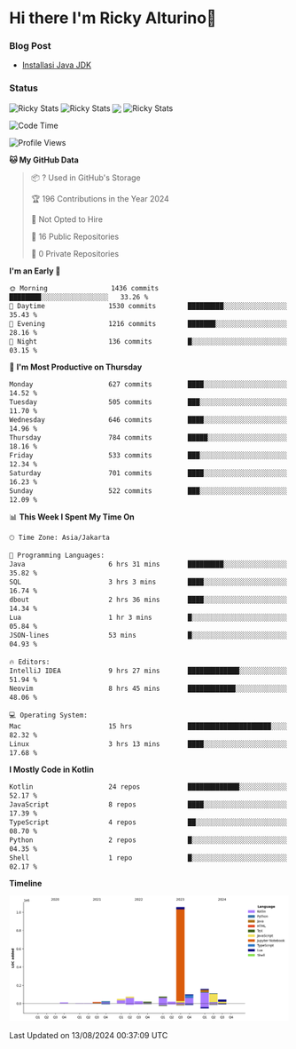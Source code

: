 # Hi there I'm Ricky Alturino👋

### Blog Post

<!-- BLOG-POST-LIST:START -->

- [Installasi Java JDK](https://onirutla.medium.com/installasi-java-jdk-ec701beeb5cb?source=rss-d9d81c918cc9------2)
<!-- BLOG-POST-LIST:END -->

### Status

<img align="center" alt="Ricky Stats" src="https://github-readme-stats.vercel.app/api?username=Alturino&theme=dark&show_icons=true&hide_border=false" />
<img align="center" alt="Ricky Stats" src="https://github-readme-stats.vercel.app/api/top-langs/?username=Alturino&theme=dark&show_icons=true&layout=compact"/>
<img align="center" width="640px" src="https://github-readme-stats.vercel.app/api/wakatime?username=Alturino&layout=compact&hide_border=true&theme=dark">
<img align="center" alt="Ricky Stats" src="https://leetcard.jacoblin.cool/onirutla?border=0&radius=20&ext=activity"/>

<!--START_SECTION:waka-->
![Code Time](http://img.shields.io/badge/Code%20Time-472%20hrs%2035%20mins-blue)

![Profile Views](http://img.shields.io/badge/Profile%20Views-0-blue)

**🐱 My GitHub Data** 

> 📦 ? Used in GitHub's Storage 
 > 
> 🏆 196 Contributions in the Year 2024
 > 
> 🚫 Not Opted to Hire
 > 
> 📜 16 Public Repositories 
 > 
> 🔑 0 Private Repositories 
 > 
**I'm an Early 🐤** 

```text
🌞 Morning                1436 commits        ████████░░░░░░░░░░░░░░░░░   33.26 % 
🌆 Daytime                1530 commits        █████████░░░░░░░░░░░░░░░░   35.43 % 
🌃 Evening                1216 commits        ███████░░░░░░░░░░░░░░░░░░   28.16 % 
🌙 Night                  136 commits         █░░░░░░░░░░░░░░░░░░░░░░░░   03.15 % 
```
📅 **I'm Most Productive on Thursday** 

```text
Monday                   627 commits         ████░░░░░░░░░░░░░░░░░░░░░   14.52 % 
Tuesday                  505 commits         ███░░░░░░░░░░░░░░░░░░░░░░   11.70 % 
Wednesday                646 commits         ████░░░░░░░░░░░░░░░░░░░░░   14.96 % 
Thursday                 784 commits         █████░░░░░░░░░░░░░░░░░░░░   18.16 % 
Friday                   533 commits         ███░░░░░░░░░░░░░░░░░░░░░░   12.34 % 
Saturday                 701 commits         ████░░░░░░░░░░░░░░░░░░░░░   16.23 % 
Sunday                   522 commits         ███░░░░░░░░░░░░░░░░░░░░░░   12.09 % 
```


📊 **This Week I Spent My Time On** 

```text
🕑︎ Time Zone: Asia/Jakarta

💬 Programming Languages: 
Java                     6 hrs 31 mins       █████████░░░░░░░░░░░░░░░░   35.82 % 
SQL                      3 hrs 3 mins        ████░░░░░░░░░░░░░░░░░░░░░   16.74 % 
dbout                    2 hrs 36 mins       ████░░░░░░░░░░░░░░░░░░░░░   14.34 % 
Lua                      1 hr 3 mins         █░░░░░░░░░░░░░░░░░░░░░░░░   05.84 % 
JSON-lines               53 mins             █░░░░░░░░░░░░░░░░░░░░░░░░   04.93 % 

🔥 Editors: 
IntelliJ IDEA            9 hrs 27 mins       █████████████░░░░░░░░░░░░   51.94 % 
Neovim                   8 hrs 45 mins       ████████████░░░░░░░░░░░░░   48.06 % 

💻 Operating System: 
Mac                      15 hrs              █████████████████████░░░░   82.32 % 
Linux                    3 hrs 13 mins       ████░░░░░░░░░░░░░░░░░░░░░   17.68 % 
```

**I Mostly Code in Kotlin** 

```text
Kotlin                   24 repos            █████████████░░░░░░░░░░░░   52.17 % 
JavaScript               8 repos             ████░░░░░░░░░░░░░░░░░░░░░   17.39 % 
TypeScript               4 repos             ██░░░░░░░░░░░░░░░░░░░░░░░   08.70 % 
Python                   2 repos             █░░░░░░░░░░░░░░░░░░░░░░░░   04.35 % 
Shell                    1 repo              █░░░░░░░░░░░░░░░░░░░░░░░░   02.17 % 
```



**Timeline**

![Lines of Code chart](https://raw.githubusercontent.com/Alturino/Alturino/main/assets/bar_graph.png)


 Last Updated on 13/08/2024 00:37:09 UTC
<!--END_SECTION:waka-->
